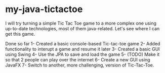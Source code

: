 # my-java-tictactoe

I will try turning a simple Tic Tac Toe game to a more complex one using up-to-date technologies, most of them java-related. 
Let's see where I can get this game.

Done so far
1- Created a basic console-based Tic-tac-toe game
2- Added functionality to interupt a game and resume it later
3- Created a basic GUI using Swing
4- Use the JPA to save and load the game
5- (TODO) Make it so that 2 people can play over the internet
6- Create a new GUI using JavaFX
7- Switch to another, more challenging, version of Tic-Tac-Toe.
